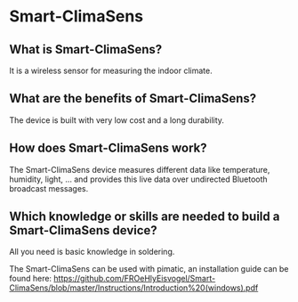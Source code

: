 Smart-ClimaSens
====================

What is Smart-ClimaSens?
------------------------
It is a wireless sensor for measuring the indoor climate.

What are the benefits of Smart-ClimaSens?
-----------------------------------------
The device is built with very low cost and a long durability.

How does Smart-ClimaSens work?
------------------------------
The Smart-ClimaSens device measures different data like temperature, humidity, light, … and provides this live data over undirected Bluetooth broadcast messages.

Which knowledge or skills are needed to build a Smart-ClimaSens device?
-----------------------------------------------------------------------
All you need is basic knowledge in soldering.


The Smart-ClimaSens can be used with pimatic, an installation guide can be found here:
https://github.com/FROeHlyEisvogel/Smart-ClimaSens/blob/master/Instructions/Introduction%20(windows).pdf
